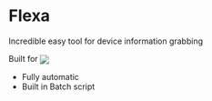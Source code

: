 # Flexa
Incredible easy tool for device information grabbing

Built for <img align="center" src="https://img.shields.io/badge/Windows-0078D6?style=for-the-badge&logo=windows&logoColor=white" />
- Fully automatic
- Built in Batch script
